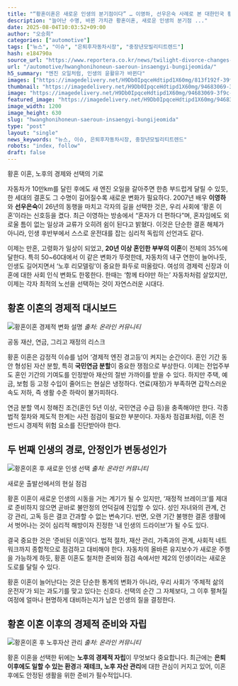 ```yaml
---
title: "“황혼이혼은 새로운 인생의 분기점이다” … 이영하, 선우은숙 사례로 본 대한민국 황혼이혼, 시대가 변했다"
description: "늘어난 수명, 바뀐 가치관 황혼이혼, 새로운 인생의 분기점 ..."
date: 2025-08-04T10:03:52+09:00
author: "오승희"
categories: ["automotive"]
tags: ["뉴스", "이슈", "은퇴후자동차시장", "중장년모빌리티트렌드"]
hash: e184790a
source_url: "https://www.reportera.co.kr/news/twilight-divorce-changes-in-korean-society/"
url: "/automotive/hwanghonihoneun-saeroun-insaengyi-bungijeomida/"
h5_summary: "엔진 오일처럼, 인생의 윤활유가 바뀐다"
images: ["https://imagedelivery.net/H9Db0IpqceHdtipd1X60mg/813f192f-39fc-49ff-4b03-219b75770600/public", "https://imagedelivery.net/H9Db0IpqceHdtipd1X60mg/3122bd3f-29ee-43cb-2a58-074803c20a00/public", "https://imagedelivery.net/H9Db0IpqceHdtipd1X60mg/94683069-3f9c-4549-562c-c20594794d00/public", "https://imagedelivery.net/H9Db0IpqceHdtipd1X60mg/04fd852d-67e5-4700-d203-289fab96e900/public"]
thumbnail: "https://imagedelivery.net/H9Db0IpqceHdtipd1X60mg/94683069-3f9c-4549-562c-c20594794d00/public"
image: "https://imagedelivery.net/H9Db0IpqceHdtipd1X60mg/94683069-3f9c-4549-562c-c20594794d00/public"
featured_image: "https://imagedelivery.net/H9Db0IpqceHdtipd1X60mg/94683069-3f9c-4549-562c-c20594794d00/public"
image_width: 1200
image_height: 630
slug: "hwanghonihoneun-saeroun-insaengyi-bungijeomida"
type: "post"
layout: "single"
news_keywords: "뉴스, 이슈, 은퇴후자동차시장, 중장년모빌리티트렌드"
robots: "index, follow"
draft: false
---
```


황혼 이혼, 노후의 경제와 선택의 기로

자동차가 10만km를 달린 후에도 새 엔진 오일을 갈아주면 한층 부드럽게 달릴 수 있듯, 한 세대의 결혼도 그 수명이 길어질수록 새로운 변화가 필요하다. 2007년 배우 **이영하**와 **선우은숙**이 26년의 동행을 마치고 각자의 길을 선택한 것은, 우리 사회에 ‘황혼 이혼’이라는 신호등을 켰다. 최근 이영하는 방송에서 “혼자가 더 편하다”며, 혼자임에도 외로울 틈이 없는 일상과 교류가 오히려 쉼이 된다고 밝혔다. 이것은 단순한 결혼 해체가 아니라, 인생 후반부에서 스스로 운전대를 잡는 심리적 독립의 선언과도 같다.

이제는 만혼, 고령화가 일상이 되었고, **20년 이상 혼인한 부부의 이혼**이 전체의 35%에 달한다. 특히 50~60대에서 이 같은 변화가 뚜렷한데, 자동차의 내구 연한이 늘어나듯, 인생도 길어지면서 ‘노후 리모델링’이 중요한 화두로 떠올랐다. 여성의 경제력 신장과 이혼에 대한 사회 인식 변화도 한몫한다. 한때는 ‘함께 타야만 하는’ 자동차처럼 살았지만, 이제는 각자 최적의 노선을 선택하는 것이 자연스러운 시대다.

## 황혼 이혼의 경제적 대시보드  

![황혼이혼 경제적 변화 설명](https://imagedelivery.net/H9Db0IpqceHdtipd1X60mg/3122bd3f-29ee-43cb-2a58-074803c20a00/public)
*출처: 온라인 커뮤니티*

공동 재산, 연금, 그리고 재정의 리스크

황혼 이혼은 감정적 이슈를 넘어 ‘경제적 엔진 경고등’이 켜지는 순간이다. 혼인 기간 동안 형성된 자산 분할, 특히 **국민연금 분할**이 중요한 쟁점으로 부상한다. 이제는 전업주부도 혼인 기간의 기여도를 인정받아 재산의 절반 가까이를 받을 수 있다. 하지만 주택, 예금, 보험 등 고정 수입이 줄어드는 현실은 냉정하다. 연료(재정)가 부족하면 갑작스러운 속도 저하, 즉 생활 수준 하락이 불가피하다.

연금 분할 역시 정해진 조건(혼인 5년 이상, 국민연금 수급 등)을 충족해야만 한다. 각종 법적 절차와 제도적 한계는 사전 점검이 필요한 부분이다. 자동차 점검표처럼, 이혼 전 반드시 경제적 위험 요소를 진단받아야 한다.

## 두 번째 인생의 경로, 안정인가 변동성인가  

![황혼이혼 후 새로운 인생 선택](https://imagedelivery.net/H9Db0IpqceHdtipd1X60mg/04fd852d-67e5-4700-d203-289fab96e900/public)
*출처: 온라인 커뮤니티*

새로운 출발선에서의 현실 점검

황혼 이혼이 새로운 인생의 시동을 거는 계기가 될 수 있지만, ‘재정적 브레이크’를 제대로 준비하지 않으면 곧바로 불안정의 언덕길에 진입할 수 있다. 성인 자녀와의 관계, 건강 관리, 고독 등은 결코 간과할 수 없는 변속기다. 반면, 오랜 기간 불행한 결혼 생활에서 벗어나는 것이 심리적 해방이자 진정한 ‘내 인생의 드라이브’가 될 수도 있다.

결국 중요한 것은 ‘준비된 이혼’이다. 법적 절차, 재산 관리, 가족과의 관계, 사회적 네트워크까지 종합적으로 점검하고 대비해야 한다. 자동차의 올바른 유지보수가 새로운 주행을 가능하게 하듯, 황혼 이혼도 철저한 준비와 점검 속에서만 제2의 인생이라는 새로운 도로를 달릴 수 있다.

황혼 이혼이 늘어난다는 것은 단순한 통계의 변화가 아니라, 우리 사회가 ‘주체적 삶의 운전자’가 되는 과도기를 맞고 있다는 신호다. 선택의 순간 그 자체보다, 그 이후 펼쳐질 여정에 얼마나 현명하게 대비하는지가 남은 인생의 질을 결정한다.

## 황혼 이혼 이후의 경제적 준비와 자립

![황혼이혼 후 노후자산 관리](https://imagedelivery.net/H9Db0IpqceHdtipd1X60mg/813f192f-39fc-49ff-4b03-219b75770600/public)
*출처: 온라인 커뮤니티*

황혼 이혼을 선택한 뒤에는 **노후의 경제적 자립**이 무엇보다 중요합니다. 최근에는 **은퇴 이후에도 일할 수 있는 환경**과 **재테크, 노후 자산 관리**에 대한 관심이 커지고 있어, 이혼 후에도 안정된 생활을 위한 준비가 필수적입니다.

